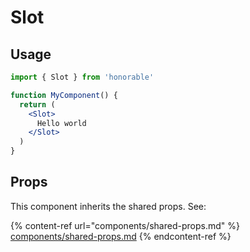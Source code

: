 # Slot

## Usage

```jsx
import { Slot } from 'honorable'

function MyComponent() {
  return (
    <Slot>
      Hello world
    </Slot>
  )
}
```

## Props

This component inherits the shared props. See:

{% content-ref url="components/shared-props.md" %}
[components/shared-props.md](components/shared-props.md)
{% endcontent-ref %}

